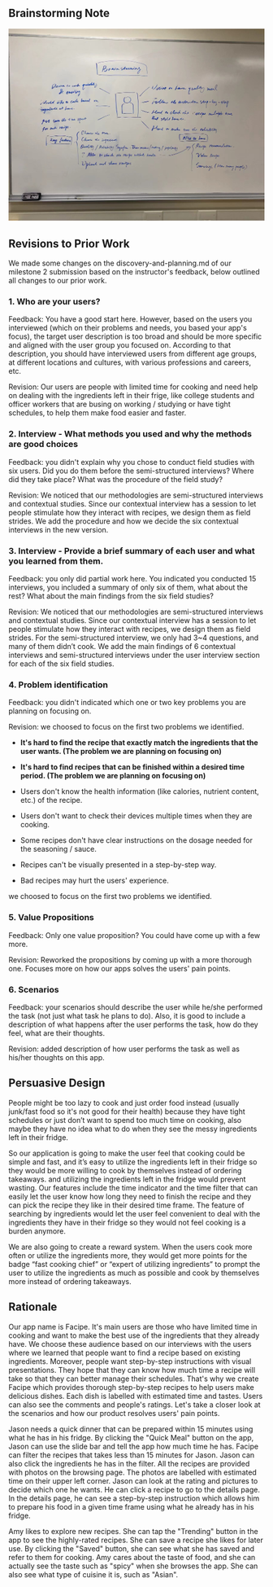 ## Brainstorming Note
![](whiteboard.jpg)


## Revisions to Prior Work
We made some changes on the discovery-and-planning.md of our milestone 2 submission based on the instructor's feedback, below outlined all changes to our prior work.

### 1. Who are your users? 
Feedback: You have a good start here. However, based on the users you interviewed (which on their problems and needs, you based your app's focus), the target user description is too broad and should be more specific and aligned with the user group you focused on. According to that description, you should have interviewed users from different age groups, at different locations and cultures, with various professions and careers, etc. 

Revision: Our users are people with limited time for cooking and need help on dealing with the ingredients left in their frige, like college students and officer workers that are busing on working / studying or have tight schedules, to help them make food easier and faster.

### 2. Interview - What methods you used and why the methods are good choices
Feedback: you didn't explain why you chose to conduct field studies with six users. Did you do them before the semi-structured interviews? Where did they take place? What was the procedure of the field study?

Revision: We noticed that our methodologies are semi-structured interviews and contextual studies. Since our contextual interview has a session to let people stimulate how they interact with recipes, we design them as field strides. We add the procedure and how we decide the six contextual interviews in the new version.

### 3. Interview - Provide a brief summary of each user and what you learned from them.
Feedback: you only did partial work here. You indicated you conducted 15 interviews, you included a summary of only six of them, what about the rest? What about the main findings from the six field studies?

Revision: We noticed that our methodologies are semi-structured interviews and contextual studies. Since our contextual interview has a session to let people stimulate how they interact with recipes, we design them as field strides. For the semi-structured interview, we only had 3~4 questions, and many of them didn’t cook. We add the main findings of 6 contextual interviews and semi-structured interviews under the user interview section for each of the six field studies.

### 4. Problem identification
Feedback: you didn't indicated which one or two key problems you are planning on focusing on.

Revision:
we choosed to focus on the first two problems we identified.

- **It's hard to find the recipe that exactly match the ingredients that the user wants. (The problem we are planning on focusing on)**

- **It's hard to find recipes that can be finished within a desired time period. (The problem we are planning on focusing on)**

- Users don't know the health information (like calories, nutrient content, etc.) of the recipe.

- Users don't want to check their devices multiple times when they are cooking.

- Some recipes don't have clear instructions on the dosage needed for the seasoning / sauce.

- Recipes can't be visually presented in a step-by-step way.

- Bad recipes may hurt the users' experience.

we choosed to focus on the first two problems we identified.



### 5. Value Propositions
Feedback: Only one value proposition? You could have come up with a few more.

Revision: Reworked the propositions by coming up with a more thorough one. Focuses more on how our apps solves the users' pain points.

### 6. Scenarios
Feedback: your scenarios should describe the user while he/she performed the task (not just what task he plans to do). Also, it is good to include a description of what happens after the user performs the task, how do they feel, what are their thoughts.

Revision: added description of how user performs the task as well as his/her thoughts on this app. 

## Persuasive Design
People might be too lazy to cook and just order food instead  (usually junk/fast food so it's not good for their health) because they have tight schedules or just don’t want to spend too much time on cooking, also maybe they have no idea what to do when they see the messy ingredients left in their fridge. 

So our application is going to make the user feel that cooking could be simple and fast, and it’s easy to utilize the ingredients left in their fridge so they would be more willing to cook by themselves instead of ordering takeaways. and utilizing the ingredients left in the fridge would prevent wasting. Our features include the time indicator and the time filter that can easily let the user know how long they need to finish the recipe and they can pick the recipe they like in their desired time frame. The feature of searching by ingredients would let the user feel convenient to deal with the ingredients they have in their fridge so they would not feel cooking is a burden anymore. 

We are also going to create a reward system. When the users cook more often or utilize the ingredients more, they would get more points for the badge “fast cooking chief” or “expert of utilizing ingredients” to prompt the user to utilize the ingredients as much as possible and cook by themselves more instead of ordering takeaways.


## Rationale
Our app name is Facipe. It's main users are those who have limited time in cooking and want to make the best use of the ingredients that they already have. We choose these audience based on our interviews with the users where we learned that people want to find a recipe based on existing ingredients. Moreover, people want step-by-step instructions with visual presentations. They hope that they can know how much time a recipe will take so that they can better manage their schedules. That's why we create Facipe which provides thorough step-by-step recipes to help users make delicious dishes. Each dish is labelled with estimated time and tastes. Users can also see the comments and people's ratings. Let's take a closer look at the scenarios and how our product resolves users' pain points.

Jason needs a quick dinner that can be prepared within 15 minutes using what he has in his fridge. By clicking the "Quick Meal" button on the app, Jason can use the slide bar and tell the app how much time he has. Facipe can filter the recipes that takes less than 15 minutes for Jason. Jason can also click the ingredients he has in the filter. All the recipes are provided with photos on the browsing page. The photos are labelled with estimated time on their upper left corner. Jason can look at the rating and pictures to decide which one he wants. He can click a recipe to go to the details page. In the details page, he can see a step-by-step instruction which allows him to prepare his food in a given time frame using what he already has in his fridge.

Amy likes to explore new recipes. She can tap the "Trending" button in the app to see the highly-rated recipes. She can save a recipe she likes for later use. By clicking the "Saved" button, she can see what she has saved and refer to them for cooking. Amy cares about the taste of food, and she can actually see the taste such as "spicy" when she browses the app. She can also see what type of cuisine it is, such as "Asian".